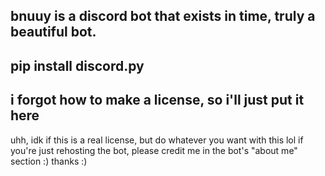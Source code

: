 bnuuy is a discord bot that exists in time, truly a beautiful bot.
--------------------------------------------------------------------------
pip install discord.py
--------------------------------------------------------------------------
i forgot how to make a license, so i'll just put it here
-------------
uhh, idk if this is a real license, but do whatever you want with this lol
if you're just rehosting the bot, please credit me in the bot's "about me" section :)
thanks :)
